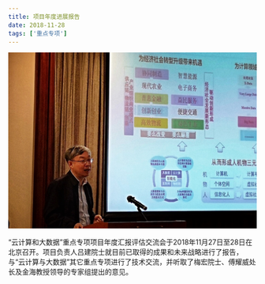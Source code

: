 ```yaml
---
title: 项目年度进展报告
date: 2018-11-28
tags: ['重点专项']
---
```


![](/content/2018-11-28.jpeg)

“云计算和大数据”重点专项项目年度汇报评估交流会于2018年11月27日至28日在北京召开。项目负责人吕建院士就目前已取得的成果和未来战略进行了报告，与“云计算与大数据”其它重点专项进行了技术交流，并听取了梅宏院士、傅耀威处长及金海教授领导的专家组提出的意见。
